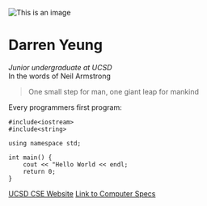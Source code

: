 ![This is an image](https://myoctocat.com/assets/images/base-octocat.svg)
# Darren Yeung
*Junior undergraduate at UCSD*  
In the words of Neil Armstrong  
> One small step for man, one giant leap for mankind

Every programmers first program: 
```
#include<iostream>
#include<string>

using namespace std; 

int main() {
    cout << "Hello World << endl;
    return 0; 
}
```
[UCSD CSE Website](https://cse.ucsd.edu/)
[Link to Computer Specs](computer.md)